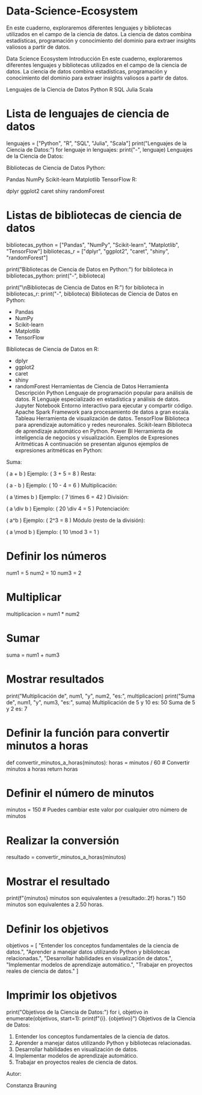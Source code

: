 # Data-Science-Ecosystem
En este cuaderno, exploraremos diferentes lenguajes y bibliotecas utilizados en el campo de la ciencia de datos. La ciencia de datos combina estadísticas, programación y conocimiento del dominio para extraer insights valiosos a partir de datos.

Data Science Ecosystem
Introducción
En este cuaderno, exploraremos diferentes lenguajes y bibliotecas utilizados en el campo de la ciencia de datos. La ciencia de datos combina estadísticas, programación y conocimiento del dominio para extraer insights valiosos a partir de datos.

Lenguajes de la Ciencia de Datos
Python
R
SQL
Julia
Scala
# Lista de lenguajes de ciencia de datos
lenguajes = ["Python", "R", "SQL", "Julia", "Scala"]
print("Lenguajes de la Ciencia de Datos:")
for lenguaje in lenguajes:
    print("-", lenguaje)
Lenguajes de la Ciencia de Datos:

Bibliotecas de Ciencia de Datos
Python:

Pandas
NumPy
Scikit-learn
Matplotlib
TensorFlow
R:

dplyr
ggplot2
caret
shiny
randomForest
# Listas de bibliotecas de ciencia de datos
bibliotecas_python = ["Pandas", "NumPy", "Scikit-learn", "Matplotlib", "TensorFlow"]
bibliotecas_r = ["dplyr", "ggplot2", "caret", "shiny", "randomForest"]

print("Bibliotecas de Ciencia de Datos en Python:")
for biblioteca in bibliotecas_python:
    print("-", biblioteca)

print("\nBibliotecas de Ciencia de Datos en R:")
for biblioteca in bibliotecas_r:
    print("-", biblioteca)
Bibliotecas de Ciencia de Datos en Python:
- Pandas
- NumPy
- Scikit-learn
- Matplotlib
- TensorFlow

Bibliotecas de Ciencia de Datos en R:
- dplyr
- ggplot2
- caret
- shiny
- randomForest
Herramientas de Ciencia de Datos
Herramienta	Descripción
Python	Lenguaje de programación popular para análisis de datos.
R	Lenguaje especializado en estadística y análisis de datos.
Jupyter Notebook	Entorno interactivo para ejecutar y compartir código.
Apache Spark	Framework para procesamiento de datos a gran escala.
Tableau	Herramienta de visualización de datos.
TensorFlow	Biblioteca para aprendizaje automático y redes neuronales.
Scikit-learn	Biblioteca de aprendizaje automático en Python.
Power BI	Herramienta de inteligencia de negocios y visualización.
Ejemplos de Expresiones Aritméticas
A continuación se presentan algunos ejemplos de expresiones aritméticas en Python:

Suma:

( a + b )
Ejemplo: ( 3 + 5 = 8 )
Resta:

( a - b )
Ejemplo: ( 10 - 4 = 6 )
Multiplicación:

( a \times b )
Ejemplo: ( 7 \times 6 = 42 )
División:

( a \div b )
Ejemplo: ( 20 \div 4 = 5 )
Potenciación:

( a^b )
Ejemplo: ( 2^3 = 8 )
Módulo (resto de la división):

( a \mod b )
Ejemplo: ( 10 \mod 3 = 1 )
# Definir los números
num1 = 5
num2 = 10
num3 = 2

# Multiplicar
multiplicacion = num1 * num2

# Sumar
suma = num1 + num3

# Mostrar resultados
print("Multiplicación de", num1, "y", num2, "es:", multiplicacion)
print("Suma de", num1, "y", num3, "es:", suma)
Multiplicación de 5 y 10 es: 50
Suma de 5 y 2 es: 7
# Definir la función para convertir minutos a horas
def convertir_minutos_a_horas(minutos):
    horas = minutos / 60  # Convertir minutos a horas
    return horas

# Definir el número de minutos
minutos = 150  # Puedes cambiar este valor por cualquier otro número de minutos

# Realizar la conversión
resultado = convertir_minutos_a_horas(minutos)

# Mostrar el resultado
print(f"{minutos} minutos son equivalentes a {resultado:.2f} horas.")
150 minutos son equivalentes a 2.50 horas.
# Definir los objetivos
objetivos = [
    "Entender los conceptos fundamentales de la ciencia de datos.",
    "Aprender a manejar datos utilizando Python y bibliotecas relacionadas.",
    "Desarrollar habilidades en visualización de datos.",
    "Implementar modelos de aprendizaje automático.",
    "Trabajar en proyectos reales de ciencia de datos."
]

# Imprimir los objetivos
print("Objetivos de la Ciencia de Datos:")
for i, objetivo in enumerate(objetivos, start=1):
    print(f"{i}. {objetivo}")
Objetivos de la Ciencia de Datos:
1. Entender los conceptos fundamentales de la ciencia de datos.
2. Aprender a manejar datos utilizando Python y bibliotecas relacionadas.
3. Desarrollar habilidades en visualización de datos.
4. Implementar modelos de aprendizaje automático.
5. Trabajar en proyectos reales de ciencia de datos.

   
Autor:

Constanza Brauning
